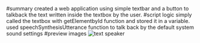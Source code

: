 #summary
created a web application using simple textbar and a button to talkback the text written inside the textbox by the user.
#script logic
simply called the textbox with getElementbyId function and stored it in a variable.
used speechSynthesisUtterance function to talk back by the default system sound settings
#preview images
![text speaker](https://github.com/user-attachments/assets/aa27b97f-c546-457a-a6d7-ac5481bf912b)
